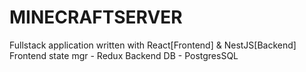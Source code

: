 # MINECRAFTSERVER

Fullstack application written with React[Frontend] & NestJS[Backend]
Frontend state mgr - Redux
Backend DB - PostgresSQL
